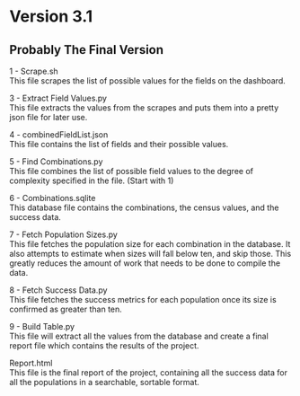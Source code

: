 # Version 3.1
## Probably The Final Version
  
1 - Scrape.sh  
This file scrapes the list of possible values for the fields on the dashboard.  
  
3 - Extract Field Values.py  
This file extracts the values from the scrapes and puts them into a pretty json file for later use.  
  
4 - combinedFieldList.json  
This file contains the list of fields and their possible values.  
  
5 - Find Combinations.py  
This file combines the list of possible field values to the degree of complexity specified in the file. (Start with 1)  
  
6 - Combinations.sqlite  
This database file contains the combinations, the census values, and the success data.  
  
7 - Fetch Population Sizes.py  
This file fetches the population size for each combination in the database. It also attempts to estimate when sizes will fall below ten, and skip those. This greatly reduces the amount of work that needs to be done to compile the data.  
  
8 - Fetch Success Data.py  
This file fetches the success metrics for each population once its size is confirmed as greater than ten.  
  
9 - Build Table.py  
This file will extract all the values from the database and create a final report file which contains the results of the project.  
  
Report.html  
This file is the final report of the project, containing all the success data for all the populations in a searchable, sortable format.  
